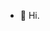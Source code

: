 - 👋 Hi.

<!---
fibershot/fibershot is a special repository because its `README.md` (this file) appears on your GitHub profile.
You can click the Preview link to take a look at your changes.
--->
